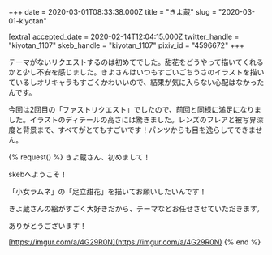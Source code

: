 +++
date = 2020-03-01T08:33:38.000Z
title = "きよ蔵"
slug = "2020-03-01-kiyotan"

[extra]
accepted_date = 2020-02-14T12:04:15.000Z
twitter_handle = "kiyotan_1107"
skeb_handle = "kiyotan_1107"
pixiv_id = "4596672"
+++

テーマがないリクエストするのは初めてでした。甜花をどうやって描いてくれるかと少し不安を感じました。きよさんはいつもすごいごちうさのイラストを描いているしオリキャラもすごくかわいいので、結果が気に入らない心配はなかったんです。

今回は2回目の「ファストリクエスト」でしたので、前回と同様に満足になりました。イラストのディテールの高さには驚きました。レンズのフレアと被写界深度と背景まで、すべてがとてもすごいです！パンツからも目を逸らしてできません。

{% request() %}
きよ蔵さん、初めまして！

skebへようこそ！

「小女ラムネ」の「足立甜花」を描いてお願いしたいんです！

きよ蔵さんの絵がすごく大好きだから、テーマなどお任せさせていただきます。

ありがとうございます！

[https://imgur.com/a/4G29R0N](https://imgur.com/a/4G29R0N)
{% end %}

